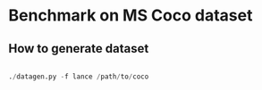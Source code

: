 # Benchmark on MS Coco dataset

## How to generate dataset

```python

./datagen.py -f lance /path/to/coco
```